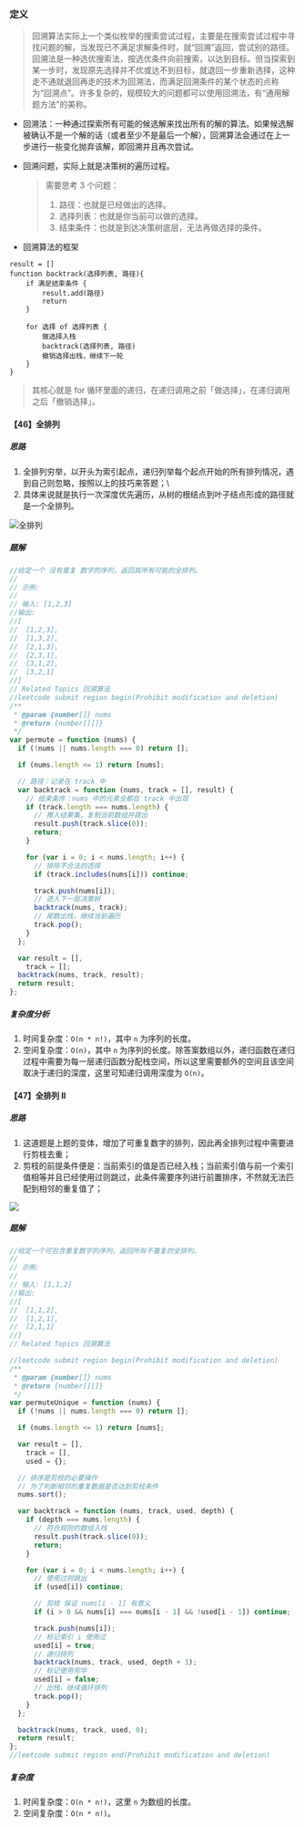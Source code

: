 ### 定义

> 回溯算法实际上一个类似枚举的搜索尝试过程，主要是在搜索尝试过程中寻找问题的解，当发现已不满足求解条件时，就“回溯”返回，尝试别的路径。回溯法是一种选优搜索法，按选优条件向前搜索，以达到目标。但当探索到某一步时，发现原先选择并不优或达不到目标，就退回一步重新选择，这种走不通就退回再走的技术为回溯法，而满足回溯条件的某个状态的点称为“回溯点”。许多复杂的，规模较大的问题都可以使用回溯法，有“通用解题方法”的美称。

- 回溯法：一种通过探索所有可能的候选解来找出所有的解的算法。如果候选解被确认不是一个解的话（或者至少不是最后一个解），回溯算法会通过在上一步进行一些变化抛弃该解，即回溯并且再次尝试。
- 回溯问题，实际上就是决策树的遍历过程。

  > 需要思考 3 个问题：
  >
  > 1. 路径：也就是已经做出的选择。
  > 2. 选择列表：也就是你当前可以做的选择。
  > 3. 结束条件：也就是到达决策树底层，无法再做选择的条件。

- 回溯算法的框架

```
result = []
function backtrack(选择列表, 路径){
    if 满足结束条件 {
        result.add(路径)
        return
    }

    for 选择 of 选择列表 {
        做选择入栈
        backtrack(选择列表, 路径)
        撤销选择出栈，继续下一轮
    }
}
```

> 其核心就是 for 循环里面的递归，在递归调用之前「做选择」，在递归调用之后「撤销选择」。

#### 【46】全排列

##### 思路

1. 全排列穷举，以开头为索引起点，递归列举每个起点开始的所有排列情况，遇到自己则忽略，按照以上的技巧来答题；\
2. 具体来说就是执行一次深度优先遍历，从树的根结点到叶子结点形成的路径就是一个全排列。

![全排列](./全排列.png)

##### 题解

```javascript
//给定一个 没有重复 数字的序列，返回其所有可能的全排列。
//
// 示例:
//
// 输入: [1,2,3]
//输出:
//[
//  [1,2,3],
//  [1,3,2],
//  [2,1,3],
//  [2,3,1],
//  [3,1,2],
//  [3,2,1]
//]
// Related Topics 回溯算法
//leetcode submit region begin(Prohibit modification and deletion)
/**
 * @param {number[]} nums
 * @return {number[][]}
 */
var permute = function (nums) {
  if (!nums || nums.length === 0) return [];

  if (nums.length <= 1) return [nums];

  // 路径：记录在 track 中
  var backtrack = function (nums, track = [], result) {
    // 结束条件：nums 中的元素全都在 track 中出现
    if (track.length === nums.length) {
      // 推入结果集，复制当前数组并跳出
      result.push(track.slice(0));
      return;
    }

    for (var i = 0; i < nums.length; i++) {
      // 排除不合法的选择
      if (track.includes(nums[i])) continue;

      track.push(nums[i]);
      // 进入下一层决策树
      backtrack(nums, track);
      // 尾数出栈，继续当前遍历
      track.pop();
    }
  };

  var result = [],
    track = [];
  backtrack(nums, track, result);
  return result;
};
```

##### 复杂度分析

1. 时间复杂度：`O(n * n!)`，其中 `n` 为序列的长度。
2. 空间复杂度：`O(n)`，其中 `n` 为序列的长度。除答案数组以外，递归函数在递归过程中需要为每一层递归函数分配栈空间，所以这里需要额外的空间且该空间取决于递归的深度，这里可知递归调用深度为 `O(n)`。

#### 【47】全排列 II

##### 思路

1. 这道题是上题的变体，增加了可重复数字的排列，因此再全排列过程中需要进行剪枝去重；
2. 剪枝的前提条件便是：当前索引的值是否已经入栈；当前索引值与前一个索引值相等并且已经使用过则跳过，此条件需要序列进行前置排序，不然就无法匹配到相邻的重复值了；

![](./全排列2.png)

##### 题解

```javascript
//给定一个可包含重复数字的序列，返回所有不重复的全排列。
//
// 示例:
//
// 输入: [1,1,2]
//输出:
//[
//  [1,1,2],
//  [1,2,1],
//  [2,1,1]
//]
// Related Topics 回溯算法

//leetcode submit region begin(Prohibit modification and deletion)
/**
 * @param {number[]} nums
 * @return {number[][]}
 */
var permuteUnique = function (nums) {
  if (!nums || nums.length === 0) return [];

  if (nums.length <= 1) return [nums];

  var result = [],
    track = [],
    used = {};

  // 排序是剪枝的必要操作
  // 为了判断相邻的重复数据是否达到剪枝条件
  nums.sort();

  var backtrack = function (nums, track, used, depth) {
    if (depth === nums.length) {
      // 符合规则的数组入栈
      result.push(track.slice(0));
      return;
    }

    for (var i = 0; i < nums.length; i++) {
      // 使用过则跳出
      if (used[i]) continue;

      // 剪枝 保证 nums[i - 1] 有意义
      if (i > 0 && nums[i] === nums[i - 1] && !used[i - 1]) continue;

      track.push(nums[i]);
      // 标记索引 i 使用过
      used[i] = true;
      // 递归排列
      backtrack(nums, track, used, depth + 1);
      // 标记使用完毕
      used[i] = false;
      // 出栈，继续循环排列
      track.pop();
    }
  };

  backtrack(nums, track, used, 0);
  return result;
};
//leetcode submit region end(Prohibit modification and deletion)
```

##### 复杂度

1. 时间复杂度：`O(n * n!)`，这里 `n` 为数组的长度。
2. 空间复杂度：`O(n * n!)`。
